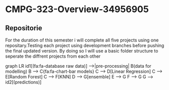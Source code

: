 # CMPG-323-Overview-34956905
## Repositorie
For the duration of this semester i will complete all five projects using one repositary.Testing each project using development branches before pushing the final updated version. By doing so I will use a basic folder structure to seperate the diffrent projects from each other

graph LR
id1[(fa:fa-database raw data)] -->|pre-processing| B(data for modelling)
    B --> C{fa:fa-chart-bar models}
    C --> D[Linear Regression]
    C --> E[Random Forest]
    C --> F[KNN]
    D --> G[ensemble]
    E --> G
    F --> G
    G --> id2[(predictions)]
